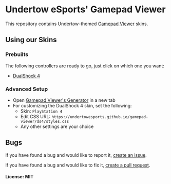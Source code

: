 # Undertow eSports' Gamepad Viewer
This repository contains Undertow-themed [Gamepad Viewer](https://gamepadviewer.com/) skins.

## Using our Skins

### Prebuilts
The following controllers are ready to go, just click on which one you want:
* [DualShock 4](https://gamepadviewer.com/?p=1&s=5&editcss=https%3A%2F%2Fundertowesports.github.io%2Fgamepad-viewer%2Fds4%2Fstyles.css)

### Advanced Setup
* Open [Gamepad Viewer's Generator](https://gamepadviewer.com/#generate) in a new tab
* For customizing the DualShock 4 skin, set the following:
    * Skin: `PlayStation 4`
    * Edit CSS URL: `https://undertowesports.github.io/gamepad-viewer/ds4/styles.css`
    * Any other settings are your choice

## Bugs
If you have found a bug and would like to report it, [create an issue](https://github.com/undertowesports/gamepad-viewer/issues).

If you have found a bug and would like to fix it, [create a pull request](https://github.com/undertowesports/gamepad-viewer/pulls).


#### License: MIT